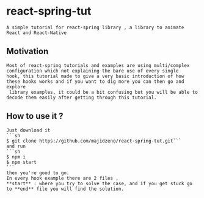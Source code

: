 <!-- @format -->

# react-spring-tut

    A simple tutorial for react-spring library , a library to animate React and React-Native

## Motivation

    Most of react-spring tutorials and examples are using multi/complex configuration which not explaining the bare use of every single
    hook, this tutorial made to give a very basic introduction of how these hooks works and if you want to dig more you can then go and explore
     library examples, it could be a bit confusing but you will be able to decode them easily after getting through this tutorial.

## How to use it ?

    Just download it
    ```sh
    $ git clone https://github.com/majidzeno/react-spring-tut.git```
    and run
    ```sh
    $ npm i
    $ npm start
    ```
    then you're good to go.
    In every hook example there are 2 files ,
    **start** : where you try to solve the case, and if you get stuck go to **end** file you will find the solution.
